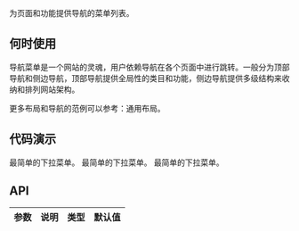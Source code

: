 
为页面和功能提供导航的菜单列表。

## 何时使用

导航菜单是一个网站的灵魂，用户依赖导航在各个页面中进行跳转。一般分为顶部导航和侧边导航，顶部导航提供全局性的类目和功能，侧边导航提供多级结构来收纳和排列网站架构。

更多布局和导航的范例可以参考：通用布局。

## 代码演示

<div>
  <nc-example>
    <nc-example-showcase>
      <example-menu-basic></example-menu-basic>
    </nc-example-showcase>
    <nc-example-legend title="基本">最简单的下拉菜单。</nc-example-legend>
    <nc-example-code [code]="basicCode"></nc-example-code>
  </nc-example>

  <nc-example>
    <nc-example-showcase>
      <example-menu-align></example-menu-align>
    </nc-example-showcase>
    <nc-example-legend title="基本">最简单的下拉菜单。</nc-example-legend>
    <nc-example-code [code]="alignCode"></nc-example-code>
  </nc-example>

  <nc-example>
    <nc-example-showcase>
      <example-menu-nested></example-menu-nested>
    </nc-example-showcase>
    <nc-example-legend title="基本">最简单的下拉菜单。</nc-example-legend>
    <nc-example-code [code]="nestedCode"></nc-example-code>
  </nc-example>
</div>

## API

| 参数 | 说明 | 类型 | 默认值 |
| --- | --- | --- | --- |
